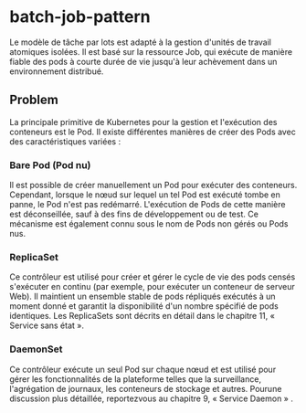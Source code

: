 # batch-job-pattern
Le modèle de tâche par lots est adapté à la gestion d'unités de travail atomiques isolées. Il est basé sur la
ressource Job, qui exécute de manière fiable des pods à courte durée de vie jusqu'à leur achèvement dans un
environnement distribué.

## Problem
La principale primitive de Kubernetes pour la gestion et l'exécution des conteneurs est le Pod.
Il existe différentes manières de créer des Pods avec des caractéristiques variées :

### Bare Pod (Pod nu)
Il est possible de créer manuellement un Pod pour exécuter des conteneurs. Cependant, lorsque le nœud sur lequel un tel Pod est exécuté tombe en panne, le Pod n'est pas redémarré. L'exécution de Pods de cette manière est déconseillée, sauf à des fins de développement ou de test. Ce mécanisme est également connu sous le nom de Pods non gérés ou Pods nus.
### ReplicaSet

Ce contrôleur est utilisé pour créer et gérer le cycle de vie des pods censés s'exécuter en continu (par
exemple, pour exécuter un conteneur de serveur Web). Il maintient un ensemble stable de pods répliqués
exécutés à un moment donné et garantit la disponibilité d'un nombre spécifié de pods identiques. 
Les ReplicaSets sont décrits en détail dans le chapitre 11, « Service sans état ».

### DaemonSet
Ce contrôleur exécute un seul Pod sur chaque nœud et est utilisé pour gérer les fonctionnalités de la
plateforme telles que la surveillance, l'agrégation de journaux, les conteneurs de stockage et autres. 
Pourune discussion plus détaillée, reportez­vous au chapitre 9, « Service Daemon » .
